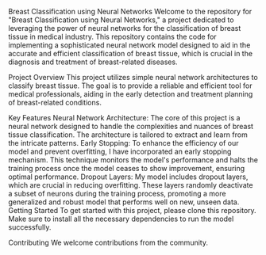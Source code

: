 Breast Classification using Neural Networks
Welcome to the repository for "Breast Classification using Neural Networks," a project dedicated to leveraging the power of neural networks for the classification of breast tissue in medical industry. This repository contains the code for implementing a sophisticated neural network model designed to aid in the accurate and efficient classification of breast tissue, which is crucial in the diagnosis and treatment of breast-related diseases.

Project Overview
This project utilizes simple neural network architectures to classify breast tissue. The goal is to provide a reliable and efficient tool for medical professionals, aiding in the early detection and treatment planning of breast-related conditions.

Key Features
Neural Network Architecture: The core of this project is a neural network designed to handle the complexities and nuances of breast tissue classification. The architecture is tailored to extract and learn from the intricate patterns.
Early Stopping: To enhance the efficiency of our model and prevent overfitting, I have incorporated an early stopping mechanism. This technique monitors the model's performance and halts the training process once the model ceases to show improvement, ensuring optimal performance.
Dropout Layers: My model includes dropout layers, which are crucial in reducing overfitting. These layers randomly deactivate a subset of neurons during the training process, promoting a more generalized and robust model that performs well on new, unseen data.
Getting Started
To get started with this project, please clone this repository. Make sure to install all the necessary dependencies to run the model successfully.

Contributing
We welcome contributions from the community.
